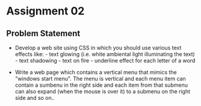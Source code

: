 # Assignment 02

## Problem Statement
* Develop a web site using CSS in which you should use various text effects like: - text glowing (i.e. white ambiental light illuminating the text) - text shadowing - text on fire - underline effect for each letter of a word

* Write a web page which contains a vertical menu that mimics the "windows start menu". The menu is vertical and each menu item can contain a sumbenu in the right side and each item from that submenu can also expand (when the mouse is over it) to a submenu on the right side and so on..



